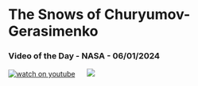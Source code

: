 # The Snows of Churyumov-Gerasimenko
### Video of the Day - NASA - 06/01/2024
[![watch on youtube](https://img.youtube.com/vi/PpyPgJHKxSw/mqdefault.jpg)](https://www.youtube.com/embed/PpyPgJHKxSw?rel=0)&nbsp; &nbsp; &nbsp; <img src="https://github-readme-streak-stats.herokuapp.com/?user=tempo-riz&theme=dracula" >



  
